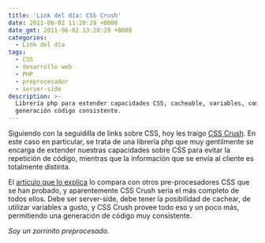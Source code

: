 ```yaml
---
title: 'Link del día: CSS Crush'
date: 2011-06-02 11:28:29 +0000
date_gmt: 2011-06-02 13:28:29 +0000
categories:
  - Link del día
tags:
  - CSS
  - desarrollo web
  - PHP
  - preprocesador
  - server-side
description: >-
  Librería php para extender capacidades CSS, cacheable, variables, completo,
  generación código consistente.
---
```



Siguiendo con la seguidilla de links sobre CSS, hoy les traigo [CSS Crush](http://github.com/peteboere/css-crush/). En este caso en particular, se trata de una librería php que muy gentilmente se encarga de extender nuestras capacidades sobre CSS para evitar la repetición de código, mientras que la información que se envía al cliente es totalmente distinta.

El [artículo que lo explica](http://the-echoplex.net/log/css-crush) lo compara con otros pre-procesadores CSS que se han probado, y aparentemente CSS Crush sería el más completo de todos ellos. Debe ser server-side, debe tener la posibilidad de cachear, de utilizar variables a gusto, y CSS Crush provee todo eso y un poco más, permitiendo una generación de código muy consistente.

_Soy un zorrinito preprocesado._
